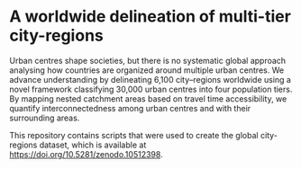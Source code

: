 # A worldwide delineation of multi-tier city-regions

Urban centres shape societies, but there is no systematic global approach analysing how countries are organized around multiple urban centres. We advance understanding by delineating 6,100 city–regions worldwide using a novel framework classifying 30,000 urban centres into four population tiers. By mapping nested catchment areas based on travel time accessibility, we quantify interconnectedness among urban centres and with their surrounding areas. 

This repository contains scripts that were used to create the global city-regions dataset, which is available at <https://doi.org/10.5281/zenodo.10512398>.
